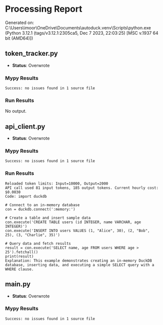 # Processing Report

Generated on: C:\Users\imoor\OneDrive\Documents\autoduck\.venv\Scripts\python.exe (Python 3.12.1 (tags/v3.12.1:2305ca5, Dec  7 2023, 22:03:25) [MSC v.1937 64 bit (AMD64)])

## token_tracker.py
- **Status**: Overwrote
### Mypy Results
```text
Success: no issues found in 1 source file
```
### Run Results
No output.

## api_client.py
- **Status**: Overwrote
### Mypy Results
```text
Success: no issues found in 1 source file
```
### Run Results
```text
Reloaded token limits: Input=10000, Output=2000
API call used 81 input tokens, 185 output tokens. Current hourly cost: $0.0030
Code: import duckdb

# Connect to an in-memory database
con = duckdb.connect(':memory:')

# Create a table and insert sample data
con.execute('CREATE TABLE users (id INTEGER, name VARCHAR, age INTEGER)')
con.execute('INSERT INTO users VALUES (1, "Alice", 30), (2, "Bob", 25), (3, "Charlie", 35)')

# Query data and fetch results
result = con.execute('SELECT name, age FROM users WHERE age > 25').fetchall()
print(result)
Explanation: This example demonstrates creating an in-memory DuckDB database, inserting data, and executing a simple SELECT query with a WHERE clause.
```

## main.py
- **Status**: Overwrote
### Mypy Results
```text
Success: no issues found in 1 source file
```

